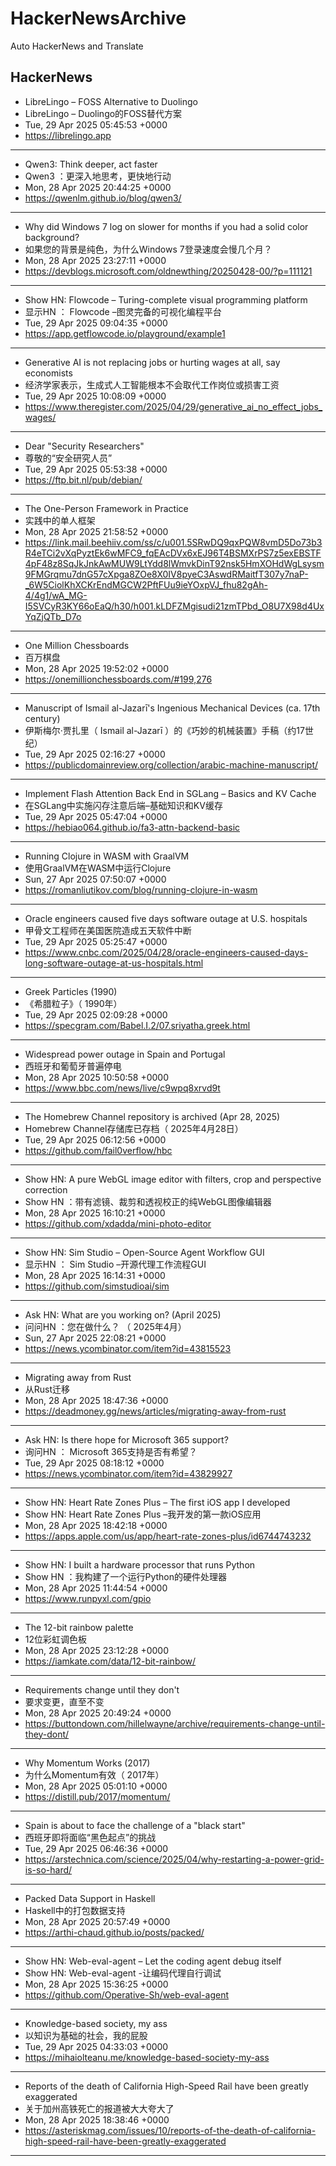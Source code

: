 # HackerNewsArchive
Auto HackerNews and Translate

## HackerNews
* LibreLingo – FOSS Alternative to Duolingo
* LibreLingo – Duolingo的FOSS替代方案
* Tue, 29 Apr 2025 05:45:53 +0000
* https://librelingo.app
----
* Qwen3: Think deeper, act faster
* Qwen3 ：更深入地思考，更快地行动
* Mon, 28 Apr 2025 20:44:25 +0000
* https://qwenlm.github.io/blog/qwen3/
----
* Why did Windows 7 log on slower for months if you had a solid color background?
* 如果您的背景是纯色，为什么Windows 7登录速度会慢几个月？
* Mon, 28 Apr 2025 23:27:11 +0000
* https://devblogs.microsoft.com/oldnewthing/20250428-00/?p=111121
----
* Show HN: Flowcode – Turing-complete visual programming platform
* 显示HN ： Flowcode –图灵完备的可视化编程平台
* Tue, 29 Apr 2025 09:04:35 +0000
* https://app.getflowcode.io/playground/example1
----
* Generative AI is not replacing jobs or hurting wages at all, say economists
* 经济学家表示，生成式人工智能根本不会取代工作岗位或损害工资
* Tue, 29 Apr 2025 10:08:09 +0000
* https://www.theregister.com/2025/04/29/generative_ai_no_effect_jobs_wages/
----
* Dear "Security Researchers"
* 尊敬的“安全研究人员”
* Tue, 29 Apr 2025 05:53:38 +0000
* https://ftp.bit.nl/pub/debian/
----
* The One-Person Framework in Practice
* 实践中的单人框架
* Mon, 28 Apr 2025 21:58:52 +0000
* https://link.mail.beehiiv.com/ss/c/u001.5SRwDQ9qxPQW8vmD5Do73b3R4eTCi2vXqPyztEk6wMFC9_fqEAcDVx6xEJ96T4BSMXrPS7z5exEBSTF4pF48z8SqJkJnkAwMUW9LtYdd8lWmvkDinT92nsk5HmXOHdWgLsysm9FMGrqmu7dnG57cXpga8ZOe8X0IV8pyeC3AswdRMaitfT307y7naP-_6W5CiolKhXCKrEndMGCW2PftFUu9ieYOxpVJ_fhu82gAh-4/4g1/wA_MG-I5SVCyR3KY66oEaQ/h30/h001.kLDFZMgisudi21zmTPbd_O8U7X98d4UxYqZjQTb_D7o
----
* One Million Chessboards
* 百万棋盘
* Mon, 28 Apr 2025 19:52:02 +0000
* https://onemillionchessboards.com/#199,276
----
* Manuscript of Ismail al-Jazarī's Ingenious Mechanical Devices (ca. 17th century)
* 伊斯梅尔·贾扎里（ Ismail al-Jazarī ）的《巧妙的机械装置》手稿（约17世纪）
* Tue, 29 Apr 2025 02:16:27 +0000
* https://publicdomainreview.org/collection/arabic-machine-manuscript/
----
* Implement Flash Attention Back End in SGLang – Basics and KV Cache
* 在SGLang中实施闪存注意后端–基础知识和KV缓存
* Tue, 29 Apr 2025 05:47:04 +0000
* https://hebiao064.github.io/fa3-attn-backend-basic
----
* Running Clojure in WASM with GraalVM
* 使用GraalVM在WASM中运行Clojure
* Sun, 27 Apr 2025 07:50:07 +0000
* https://romanliutikov.com/blog/running-clojure-in-wasm
----
* Oracle engineers caused five days software outage at U.S. hospitals
* 甲骨文工程师在美国医院造成五天软件中断
* Tue, 29 Apr 2025 05:25:47 +0000
* https://www.cnbc.com/2025/04/28/oracle-engineers-caused-days-long-software-outage-at-us-hospitals.html
----
* Greek Particles (1990)
* 《希腊粒子》（ 1990年）
* Tue, 29 Apr 2025 02:09:28 +0000
* https://specgram.com/Babel.I.2/07.sriyatha.greek.html
----
* Widespread power outage in Spain and Portugal
* 西班牙和葡萄牙普遍停电
* Mon, 28 Apr 2025 10:50:58 +0000
* https://www.bbc.com/news/live/c9wpq8xrvd9t
----
* The Homebrew Channel repository is archived (Apr 28, 2025)
* Homebrew Channel存储库已存档（ 2025年4月28日）
* Tue, 29 Apr 2025 06:12:56 +0000
* https://github.com/fail0verflow/hbc
----
* Show HN: A pure WebGL image editor with filters, crop and perspective correction
* Show HN ：带有滤镜、裁剪和透视校正的纯WebGL图像编辑器
* Mon, 28 Apr 2025 16:10:21 +0000
* https://github.com/xdadda/mini-photo-editor
----
* Show HN: Sim Studio – Open-Source Agent Workflow GUI
* 显示HN ： Sim Studio –开源代理工作流程GUI
* Mon, 28 Apr 2025 16:14:31 +0000
* https://github.com/simstudioai/sim
----
* Ask HN: What are you working on? (April 2025)
* 问问HN ：您在做什么？ （ 2025年4月）
* Sun, 27 Apr 2025 22:08:21 +0000
* https://news.ycombinator.com/item?id=43815523
----
* Migrating away from Rust
* 从Rust迁移
* Mon, 28 Apr 2025 18:47:36 +0000
* https://deadmoney.gg/news/articles/migrating-away-from-rust
----
* Ask HN: Is there hope for Microsoft 365 support?
* 询问HN ： Microsoft 365支持是否有希望？
* Tue, 29 Apr 2025 08:18:12 +0000
* https://news.ycombinator.com/item?id=43829927
----
* Show HN: Heart Rate Zones Plus – The first iOS app I developed
* Show HN: Heart Rate Zones Plus –我开发的第一款iOS应用
* Mon, 28 Apr 2025 18:42:18 +0000
* https://apps.apple.com/us/app/heart-rate-zones-plus/id6744743232
----
* Show HN: I built a hardware processor that runs Python
* Show HN ：我构建了一个运行Python的硬件处理器
* Mon, 28 Apr 2025 11:44:54 +0000
* https://www.runpyxl.com/gpio
----
* The 12-bit rainbow palette
* 12位彩虹调色板
* Mon, 28 Apr 2025 23:12:28 +0000
* https://iamkate.com/data/12-bit-rainbow/
----
* Requirements change until they don't
* 要求变更，直至不变
* Mon, 28 Apr 2025 20:49:24 +0000
* https://buttondown.com/hillelwayne/archive/requirements-change-until-they-dont/
----
* Why Momentum Works (2017)
* 为什么Momentum有效（ 2017年）
* Mon, 28 Apr 2025 05:01:10 +0000
* https://distill.pub/2017/momentum/
----
* Spain is about to face the challenge of a "black start"
* 西班牙即将面临“黑色起点”的挑战
* Tue, 29 Apr 2025 06:46:36 +0000
* https://arstechnica.com/science/2025/04/why-restarting-a-power-grid-is-so-hard/
----
* Packed Data Support in Haskell
* Haskell中的打包数据支持
* Mon, 28 Apr 2025 20:57:49 +0000
* https://arthi-chaud.github.io/posts/packed/
----
* Show HN: Web-eval-agent – Let the coding agent debug itself
* Show HN: Web-eval-agent -让编码代理自行调试
* Mon, 28 Apr 2025 15:36:25 +0000
* https://github.com/Operative-Sh/web-eval-agent
----
* Knowledge-based society, my ass
* 以知识为基础的社会，我的屁股
* Tue, 29 Apr 2025 04:33:03 +0000
* https://mihaiolteanu.me/knowledge-based-society-my-ass
----
* Reports of the death of California High-Speed Rail have been greatly exaggerated
* 关于加州高铁死亡的报道被大大夸大了
* Mon, 28 Apr 2025 18:38:46 +0000
* https://asteriskmag.com/issues/10/reports-of-the-death-of-california-high-speed-rail-have-been-greatly-exaggerated
----

